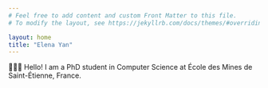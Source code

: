 ```yaml
---
# Feel free to add content and custom Front Matter to this file.
# To modify the layout, see https://jekyllrb.com/docs/themes/#overriding-theme-defaults

layout: home
title: "Elena Yan"
---
```


👩🏻‍💻 Hello! I am a PhD student in Computer Science at École des Mines de Saint-Étienne, France.